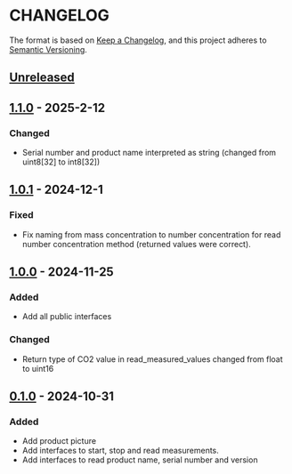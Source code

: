 # CHANGELOG

The format is based on [Keep a Changelog](https://keepachangelog.com/en/1.0.0/),
and this project adheres to [Semantic Versioning](https://semver.org/spec/v2.0.0.html).

## [Unreleased] 

## [1.1.0] - 2025-2-12

### Changed

- Serial number and product name interpreted as string (changed from uint8[32] to int8[32])
## [1.0.1] - 2024-12-1

### Fixed

- Fix naming from mass concentration to number concentration for read number concentration method (returned values were correct).
## [1.0.0] - 2024-11-25

### Added

- Add all public interfaces
### Changed

- Return type of CO2 value in read_measured_values changed from float to uint16
## [0.1.0] - 2024-10-31

### Added

- Add product picture
- Add interfaces to start, stop and read measurements.
- Add interfaces to read product name, serial number and version

[Unreleased]: https://github.com/Sensirion/python-i2c-sen66/compare/1.1.0...HEAD
[1.1.0]: https://github.com/Sensirion/python-i2c-sen66/compare/1.0.1...1.1.0
[1.0.1]: https://github.com/Sensirion/python-i2c-sen66/compare/1.0.0...1.0.1
[1.0.0]: https://github.com/Sensirion/python-i2c-sen66/compare/0.1.0...1.0.0
[0.1.0]: https://github.com/Sensirion/python-i2c-sen66/releases/tag/0.1.0